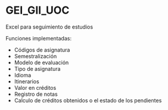 # GEI_GII_UOC
Excel para seguimiento de estudios


Funciones implementadas:
- Códigos de asignatura
- Semestralización
- Modelo de evaluación
- Tipo de asignatura
- Idioma
- Itinerarios
- Valor en créditos
- Registro de notas
- Calculo de créditos obtenidos o el estado de los pendientes
